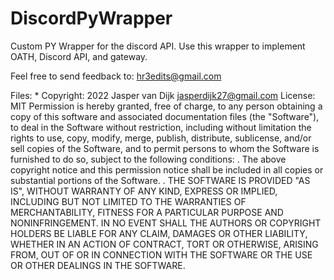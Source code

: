 # DiscordPyWrapper
Custom PY Wrapper for the discord API. Use this wrapper to implement OATH, Discord API, and gateway.

Feel free to send feedback to: hr3edits@gmail.com

Files: *
Copyright: 2022 Jasper van Dijk <jasperdijk27@gmail.com>
License: MIT
 Permission is hereby granted, free of charge, to any person obtaining a
 copy of this software and associated documentation files (the "Software"),
 to deal in the Software without restriction, including without limitation
 the rights to use, copy, modify, merge, publish, distribute, sublicense,
 and/or sell copies of the Software, and to permit persons to whom the
 Software is furnished to do so, subject to the following conditions:
 .
 The above copyright notice and this permission notice shall be included
 in all copies or substantial portions of the Software.
 .
 THE SOFTWARE IS PROVIDED "AS IS", WITHOUT WARRANTY OF ANY KIND, EXPRESS
 OR IMPLIED, INCLUDING BUT NOT LIMITED TO THE WARRANTIES OF
 MERCHANTABILITY, FITNESS FOR A PARTICULAR PURPOSE AND NONINFRINGEMENT.
 IN NO EVENT SHALL THE AUTHORS OR COPYRIGHT HOLDERS BE LIABLE FOR ANY
 CLAIM, DAMAGES OR OTHER LIABILITY, WHETHER IN AN ACTION OF CONTRACT, 
 TORT OR OTHERWISE, ARISING FROM, OUT OF OR IN CONNECTION WITH THE 
 SOFTWARE OR THE USE OR OTHER DEALINGS IN THE SOFTWARE.

